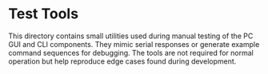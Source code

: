# Test Tools

This directory contains small utilities used during manual testing of the PC GUI and CLI components. They mimic serial responses or generate example command sequences for debugging. The tools are not required for normal operation but help reproduce edge cases found during development.
